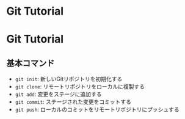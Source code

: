 # Git Tutorial
# Git Tutorial

## 基本コマンド
- `git init`: 新しいGitリポジトリを初期化する
- `git clone`: リモートリポジトリをローカルに複製する
- `git add`: 変更をステージに追加する
- `git commit`: ステージされた変更をコミットする
- `git push`: ローカルのコミットをリモートリポジトリにプッシュする
